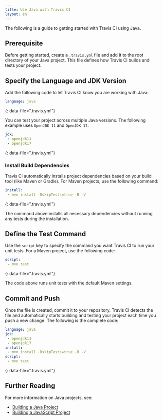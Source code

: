 ```yaml
---
title: Use Java with Travis CI
layout: en
---
```


The following is a guide to getting started with Travis CI using Java.

## Prerequisite
Before getting started, create a `.travis.yml` file and add it to the root directory of your Java project. This file defines how Travis CI builds and tests your project.

## Specify the Language and JDK Version
Add the following code to let Travis CI know you are working with Java:

```yaml
language: java
```
{: data-file=".travis.yml"}

You can test your project across multiple Java versions. The following example uses `OpenJDK 11` and `OpenJDK 17`.

 ```yaml
jdk:
  - openjdk11
  - openjdk17
```
{: data-file=".travis.yml"}

### Install Build Dependencies
Travis CI automatically installs project dependencies based on your build tool (like Maven or Gradle). For Maven projects, use the following command:

 ```yaml
install:
  - mvn install -DskipTests=true -B -V
```
{: data-file=".travis.yml"}

The command above installs all necessary dependencies without running any tests during the installation. 

## Define the Test Command
Use the `script` key to specify the command you want Travis CI to run your unit tests. For a Maven project, use the following code:

 ```yaml
script:
  - mvn test
```
{: data-file=".travis.yml"}

The code above runs unit tests with the default Maven settings.  
 
## Commit and Push
Once the file is created, commit it to your repository. Travis CI detects the file and automatically starts building and testing your project each time you push a new change. The following is the complete code:
 
 ```yaml
language: java
jdk:
  - openjdk11
  - openjdk17
install:
  - mvn install -DskipTests=true -B -V
script:
  - mvn test
```
{: data-file=".travis.yml"}

## Further Reading
For more information on Java projects, see:
* [Building a Java Project](/user/languages/java/)
* [Building a JavaScript Project](/user/languages/javascript-with-nodejs/)
